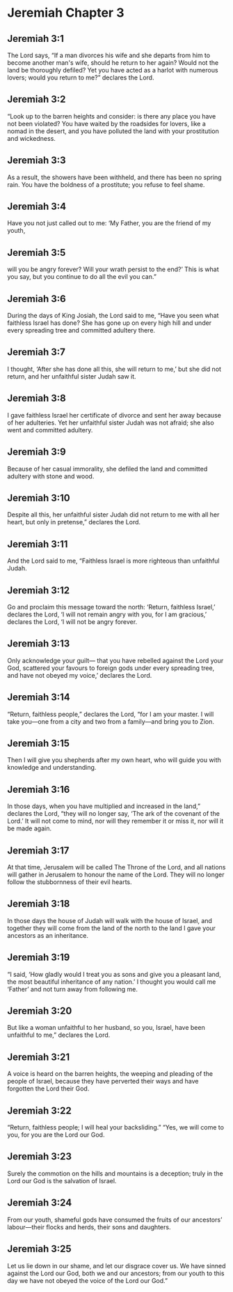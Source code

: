 # Jeremiah Chapter 3

## Jeremiah 3:1
The Lord says, “If a man divorces his wife and she departs from him to become another man's wife, should he return to her again? Would not the land be thoroughly defiled? Yet you have acted as a harlot with numerous lovers; would you return to me?” declares the Lord.

## Jeremiah 3:2
“Look up to the barren heights and consider: is there any place you have not been violated? You have waited by the roadsides for lovers, like a nomad in the desert, and you have polluted the land with your prostitution and wickedness.

## Jeremiah 3:3
As a result, the showers have been withheld, and there has been no spring rain. You have the boldness of a prostitute; you refuse to feel shame.

## Jeremiah 3:4
Have you not just called out to me: ‘My Father, you are the friend of my youth,

## Jeremiah 3:5
will you be angry forever? Will your wrath persist to the end?’ This is what you say, but you continue to do all the evil you can.”

## Jeremiah 3:6
During the days of King Josiah, the Lord said to me, “Have you seen what faithless Israel has done? She has gone up on every high hill and under every spreading tree and committed adultery there.

## Jeremiah 3:7
I thought, ‘After she has done all this, she will return to me,’ but she did not return, and her unfaithful sister Judah saw it.

## Jeremiah 3:8
I gave faithless Israel her certificate of divorce and sent her away because of her adulteries. Yet her unfaithful sister Judah was not afraid; she also went and committed adultery.

## Jeremiah 3:9
Because of her casual immorality, she defiled the land and committed adultery with stone and wood.

## Jeremiah 3:10
Despite all this, her unfaithful sister Judah did not return to me with all her heart, but only in pretense,” declares the Lord.

## Jeremiah 3:11
And the Lord said to me, “Faithless Israel is more righteous than unfaithful Judah.

## Jeremiah 3:12
Go and proclaim this message toward the north: ‘Return, faithless Israel,’ declares the Lord, ‘I will not remain angry with you, for I am gracious,’ declares the Lord, ‘I will not be angry forever.

## Jeremiah 3:13
Only acknowledge your guilt— that you have rebelled against the Lord your God, scattered your favours to foreign gods under every spreading tree, and have not obeyed my voice,’ declares the Lord.

## Jeremiah 3:14
“Return, faithless people,” declares the Lord, “for I am your master. I will take you—one from a city and two from a family—and bring you to Zion.

## Jeremiah 3:15
Then I will give you shepherds after my own heart, who will guide you with knowledge and understanding.

## Jeremiah 3:16
In those days, when you have multiplied and increased in the land,” declares the Lord, “they will no longer say, ‘The ark of the covenant of the Lord.’ It will not come to mind, nor will they remember it or miss it, nor will it be made again.

## Jeremiah 3:17
At that time, Jerusalem will be called The Throne of the Lord, and all nations will gather in Jerusalem to honour the name of the Lord. They will no longer follow the stubbornness of their evil hearts.

## Jeremiah 3:18
In those days the house of Judah will walk with the house of Israel, and together they will come from the land of the north to the land I gave your ancestors as an inheritance.

## Jeremiah 3:19
“I said, ‘How gladly would I treat you as sons and give you a pleasant land, the most beautiful inheritance of any nation.’ I thought you would call me ‘Father’ and not turn away from following me.

## Jeremiah 3:20
But like a woman unfaithful to her husband, so you, Israel, have been unfaithful to me,” declares the Lord.

## Jeremiah 3:21
A voice is heard on the barren heights, the weeping and pleading of the people of Israel, because they have perverted their ways and have forgotten the Lord their God.

## Jeremiah 3:22
“Return, faithless people; I will heal your backsliding.” “Yes, we will come to you, for you are the Lord our God.

## Jeremiah 3:23
Surely the commotion on the hills and mountains is a deception; truly in the Lord our God is the salvation of Israel.

## Jeremiah 3:24
From our youth, shameful gods have consumed the fruits of our ancestors’ labour—their flocks and herds, their sons and daughters.

## Jeremiah 3:25
Let us lie down in our shame, and let our disgrace cover us. We have sinned against the Lord our God, both we and our ancestors; from our youth to this day we have not obeyed the voice of the Lord our God.”
